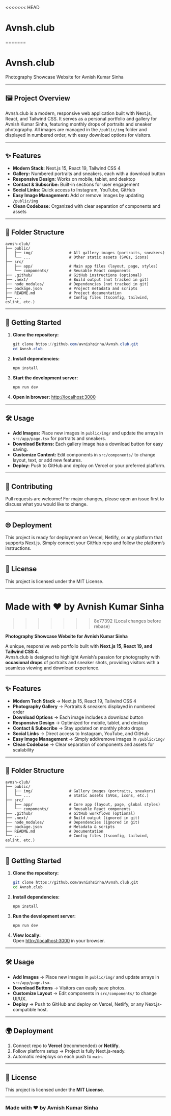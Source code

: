<<<<<<< HEAD
# Avnsh.club  
=======

# Avnsh.club

Photography Showcase Website for Avnish Kumar Sinha

---

## 🖼️ Project Overview

Avnsh.club is a modern, responsive web application built with Next.js, React, and Tailwind CSS. It serves as a personal portfolio and gallery for Avnish Kumar Sinha, featuring monthly drops of portraits and sneaker photography. All images are managed in the `/public/img` folder and displayed in numbered order, with easy download options for visitors.

---

## ✨ Features

- **Modern Stack:** Next.js 15, React 19, Tailwind CSS 4
- **Gallery:** Numbered portraits and sneakers, each with a download button
- **Responsive Design:** Works on mobile, tablet, and desktop
- **Contact & Subscribe:** Built-in sections for user engagement
- **Social Links:** Quick access to Instagram, YouTube, GitHub
- **Easy Image Management:** Add or remove images by updating `/public/img`
- **Clean Codebase:** Organized with clear separation of components and assets

---

## 📁 Folder Structure

```
avnsh-club/
├── public/
│   ├── img/                # All gallery images (portraits, sneakers)
│   └── ...                 # Other static assets (SVGs, icons)
├── src/
│   ├── app/                # Main app files (layout, page, styles)
│   └── components/         # Reusable React components
├── .github/                # GitHub instructions (optional)
├── .next/                  # Build output (not tracked in git)
├── node_modules/           # Dependencies (not tracked in git)
├── package.json            # Project metadata and scripts
├── README.md               # Project documentation
├── ...                     # Config files (tsconfig, tailwind, eslint, etc.)
```

---

## 🚀 Getting Started

1. **Clone the repository:**
	```powershell
	git clone https://github.com/avnishsinha/Avnsh.club.git
	cd Avnsh.club
	```
2. **Install dependencies:**
	```powershell
	npm install
	```
3. **Start the development server:**
	```powershell
	npm run dev
	```
4. **Open in browser:**
	[http://localhost:3000](http://localhost:3000)

---

## 🛠️ Usage

- **Add Images:** Place new images in `public/img/` and update the arrays in `src/app/page.tsx` for portraits and sneakers.
- **Download Buttons:** Each gallery image has a download button for easy saving.
- **Customize Content:** Edit components in `src/components/` to change layout, text, or add new features.
- **Deploy:** Push to GitHub and deploy on Vercel or your preferred platform.

---

## 🤝 Contributing

Pull requests are welcome! For major changes, please open an issue first to discuss what you would like to change.

---

## 🌐 Deployment

This project is ready for deployment on Vercel, Netlify, or any platform that supports Next.js. Simply connect your GitHub repo and follow the platform’s instructions.

---

## 📄 License

This project is licensed under the MIT License.

---

Made with ❤️ by Avnish Kumar Sinha
=======
>>>>>>> 8e77392 (Local changes before rebase)

**Photography Showcase Website for Avnish Kumar Sinha**  

A unique, responsive web portfolio built with **Next.js 15, React 19, and Tailwind CSS 4**.  
Avnsh.club is designed to highlight Avnish’s passion for photography with **occasional drops** of portraits and sneaker shots, providing visitors with a seamless viewing and download experience.

---

## ✨ Features  

- **Modern Tech Stack** → Next.js 15, React 19, Tailwind CSS 4  
- **Photography Gallery** → Portraits & sneakers displayed in numbered order  
- **Download Options** → Each image includes a download button  
- **Responsive Design** → Optimized for mobile, tablet, and desktop  
- **Contact & Subscribe** → Stay updated on monthly photo drops  
- **Social Links** → Direct access to Instagram, YouTube, and GitHub  
- **Easy Image Management** → Simply add/remove images in `/public/img/`  
- **Clean Codebase** → Clear separation of components and assets for scalability  

---

## 📂 Folder Structure  

```
avnsh-club/
├── public/
│   ├── img/                # Gallery images (portraits, sneakers)
│   └── ...                 # Static assets (SVGs, icons, etc.)
├── src/
│   ├── app/                # Core app (layout, page, global styles)
│   └── components/         # Reusable React components
├── .github/                # GitHub workflows (optional)
├── .next/                  # Build output (ignored in git)
├── node_modules/           # Dependencies (ignored in git)
├── package.json            # Metadata & scripts
├── README.md               # Documentation
└── ...                     # Config files (tsconfig, tailwind, eslint, etc.)
```

---

## 🚀 Getting Started  

1. **Clone the repository:**  
   ```bash
   git clone https://github.com/avnishsinha/Avnsh.club.git
   cd Avnsh.club
   ```

2. **Install dependencies:**  
   ```bash
   npm install
   ```

3. **Run the development server:**  
   ```bash
   npm run dev
   ```

4. **View locally:**  
   Open [http://localhost:3000](http://localhost:3000) in your browser.  

---

## 🛠 Usage  

- **Add Images** → Place new images in `public/img/` and update arrays in `src/app/page.tsx`.  
- **Download Buttons** → Visitors can easily save photos.  
- **Customize Layout** → Edit components in `src/components/` to change UI/UX.  
- **Deploy** → Push to GitHub and deploy on Vercel, Netlify, or any Next.js-compatible host.  

---

## 🌍 Deployment  

1. Connect repo to **Vercel** (recommended) or **Netlify**.  
2. Follow platform setup → Project is fully Next.js-ready.  
3. Automatic redeploys on each push to `main`.  

---

## 📄 License  

This project is licensed under the **MIT License**.  

---

### Made with ❤️ by Avnish Kumar Sinha  

